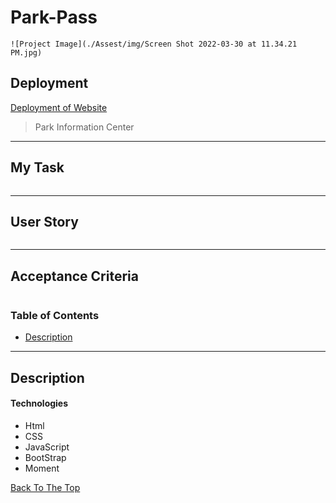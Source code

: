 # Park-Pass
```
![Project Image](./Assest/img/Screen Shot 2022-03-30 at 11.34.21 PM.jpg)
```

## Deployment

[Deployment of Website](https://gokublue007.github.io/Park-Pass/)

> Park Information Center

--- 
## My Task

```
```

---

## User Story

```

```

---
## Acceptance Criteria

```

```

### Table of Contents

- [Description](#description)

---

## Description


#### Technologies

- Html
- CSS
- JavaScript
- BootStrap
- Moment

[Back To The Top](#read-me-template)
